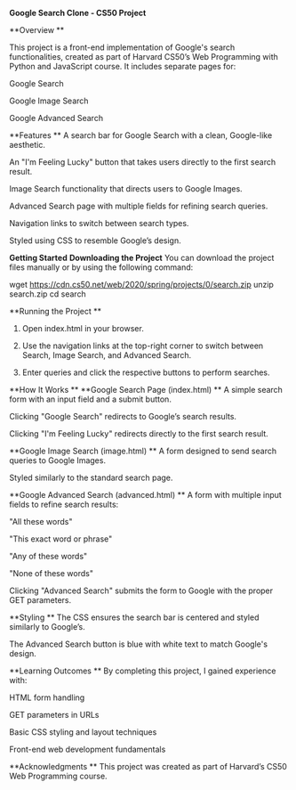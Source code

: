 **Google Search Clone - CS50 Project**

**Overview **

This project is a front-end implementation of Google's search functionalities, created as part of Harvard CS50’s Web Programming with Python and JavaScript course. It includes separate pages for:

Google Search

Google Image Search

Google Advanced Search

**Features **
A search bar for Google Search with a clean, Google-like aesthetic.

An "I'm Feeling Lucky" button that takes users directly to the first search result.

Image Search functionality that directs users to Google Images.

Advanced Search page with multiple fields for refining search queries.

Navigation links to switch between search types.

Styled using CSS to resemble Google’s design.

**Getting Started**
**Downloading the Project**
You can download the project files manually or by using the following command:

wget https://cdn.cs50.net/web/2020/spring/projects/0/search.zip
unzip search.zip
cd search

**Running the Project
**
1. Open index.html in your browser.

2. Use the navigation links at the top-right corner to switch between Search, Image Search, and Advanced Search.

3. Enter queries and click the respective buttons to perform searches.

**How It Works
**
**Google Search Page (index.html)
**
A simple search form with an input field and a submit button.

Clicking "Google Search" redirects to Google’s search results.

Clicking "I'm Feeling Lucky" redirects directly to the first search result.

**Google Image Search (image.html)
**
A form designed to send search queries to Google Images.

Styled similarly to the standard search page.

**Google Advanced Search (advanced.html)
**
A form with multiple input fields to refine search results:

"All these words"

"This exact word or phrase"

"Any of these words"

"None of these words"

Clicking "Advanced Search" submits the form to Google with the proper GET parameters.

**Styling
**
The CSS ensures the search bar is centered and styled similarly to Google’s.

The Advanced Search button is blue with white text to match Google's design.

**Learning Outcomes
**
By completing this project, I gained experience with:

HTML form handling

GET parameters in URLs

Basic CSS styling and layout techniques

Front-end web development fundamentals

**Acknowledgments
**
This project was created as part of Harvard’s CS50 Web Programming course.






